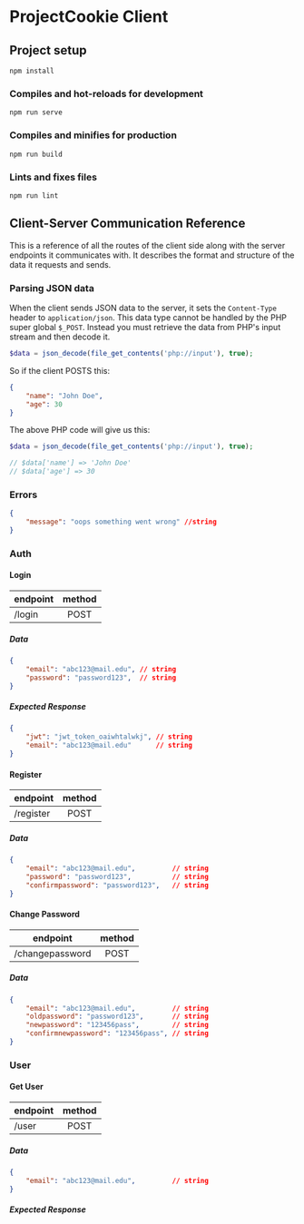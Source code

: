 # ProjectCookie Client

## Project setup
```
npm install
```

### Compiles and hot-reloads for development
```
npm run serve
```

### Compiles and minifies for production
```
npm run build
```

### Lints and fixes files
```
npm run lint
```

## Client-Server Communication Reference

This is a reference of all the routes of the client side along with the server endpoints it communicates with. It describes the format and structure of the data it requests and sends.

### Parsing JSON data

When the client sends JSON data to the server, it sets the `Content-Type` header to `application/json`. This data type cannot be handled by the PHP super global `$_POST`. Instead you must retrieve the data from PHP's input stream and then decode it.

```php
$data = json_decode(file_get_contents('php://input'), true);
```

So if the client POSTS this:

```json
{
    "name": "John Doe",
    "age": 30
}
```

The above PHP code will give us this:

```php
$data = json_decode(file_get_contents('php://input'), true);

// $data['name'] => 'John Doe'
// $data['age'] => 30
```

### Errors

```json
{
    "message": "oops something went wrong" //string
}
```

### Auth

#### Login

| endpoint | method |
| -------- |:------:|
| /login   | POST   |

##### Data

```json
{
    "email": "abc123@mail.edu", // string
    "password": "password123",  // string
}
```

##### Expected Response

```json
{
    "jwt": "jwt_token_oaiwhtalwkj", // string
    "email": "abc123@mail.edu"      // string
}
```

#### Register

| endpoint | method |
| -------- |:------:|
| /register   | POST   |

##### Data

```json
{
    "email": "abc123@mail.edu",         // string
    "password": "password123",          // string
    "confirmpassword": "password123",   // string
}
```

#### Change Password

| endpoint | method |
| -------- |:------:|
| /changepassword   | POST   |

##### Data

```json
{
    "email": "abc123@mail.edu",         // string
    "oldpassword": "password123",       // string
    "newpassword": "123456pass",        // string
    "confirmnewpassword": "123456pass", // string
}
```

### User

#### Get User

| endpoint | method |
| -------- |:------:|
| /user    | POST   |

##### Data

```json
{
    "email": "abc123@mail.edu",         // string
}
```

##### Expected Response
